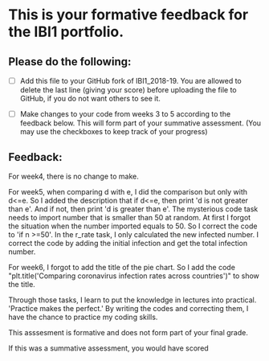 # This is your formative feedback for the IBI1 portfolio.


## Please do the following:

- [ ] Add this file to your GitHub fork of IBI1_2018-19. You are allowed to delete the last line (giving your score) before uploading the file to GitHub, if you do not want others to see it. 
- [ ] Make changes to your code from weeks 3 to 5 according to the feedback below. This will form part of your summative assessment. (You may use the checkboxes to keep track of your progress) 


## Feedback:
For week4, there is no change to make.

For week5, when comparing d with e, I did the comparison but only with d<=e. So I added the description that if d<=e, then print 'd is not greater than e'. And if not, then print 'd is greater than e'.
The mysterious code task needs to import number that is smaller than 50 at random. At first I forgot the situation when the number imported equals to 50. So I correct the code to 'if n >=50'.
In the r_rate task, I only calculated the new infected number. I correct the code by adding the initial infection and get the total infection number.

For week6, I forgot to add the title of the pie chart. So I add the code "plt.title('Comparing coronavirus infection rates across countries')" to show the title.

Through those tasks, I learn to put the knowledge in lectures into practical. 'Practice makes the perfect.' By writing the codes and correcting them, I have the chance to practice my coding skills. 


This asssesment is formative and does not form part of your final grade. 

If this was a summative assessment, you would have scored 










